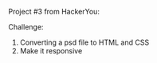 Project #3 from HackerYou:

Challenge: 
1. Converting a psd file to HTML and CSS
2. Make it responsive
